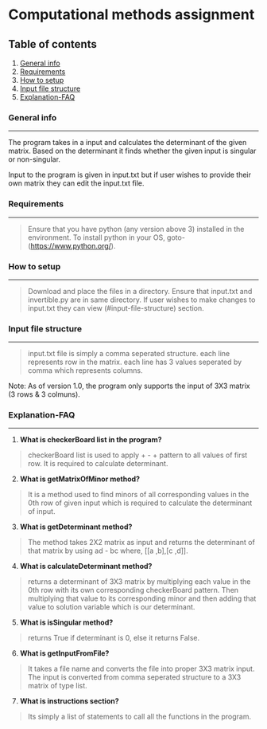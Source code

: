 # Computational methods assignment
## Table of contents
1. [General info](#general-info)
2. [Requirements](#requirements)
3. [How to setup](#how-to-setup)
4. [Input file structure](#input-file-structure)
5. [Explanation-FAQ](#explanation-faq)

### General info
***
The program takes in a input and calculates the determinant of the given matrix. Based on the determinant it finds whether the given input is singular or non-singular.

Input to the program is given in input.txt but if user wishes to provide their own matrix they can edit the input.txt file.

### Requirements
***
> Ensure that you have python (any version above 3) installed in the environment.
> To install python in your OS, goto- (https://www.python.org/).

### How to setup
***
> Download and place the files in a directory.
> Ensure that input.txt and invertible.py are in same directory.
> If user wishes to make changes to input.txt they can view (#input-file-structure) section.

### Input file structure
***
> input.txt file is simply a comma seperated structure.
> each line represents row in the matrix.
> each line has 3 values seperated by comma which represents columns.

Note: As of version 1.0, the program only supports the input of 3X3 matrix (3 rows & 3 colmuns).

### Explanation-FAQ
***
1. **What is checkerBoard list in the program?**
> checkerBoard list is used to apply + - + pattern to all values of first row. It is required to calculate determinant.

2. **What is getMatrixOfMinor method?**
> It is a method used to find minors of all corresponding values in the 0th row of given input which is required to calculate the determinant of input.

3. **What is getDeterminant method?**
> The method takes 2X2 matrix as input and returns the determinant of that matrix by using ad - bc where, [[a ,b],[c ,d]].

4. **What is calculateDeterminant method?**
> returns a determinant of 3X3 matrix by multiplying each value in the 0th row with its own corresponding checkerBoard pattern. Then multiplying that value to its corresponding minor and then adding that value to solution variable which is our determinant.

5. **What is isSingular method?**
> returns True if determinant is 0, else it returns False.

6. **What is getInputFromFile?**
> It takes a file name and converts the file into proper 3X3 matrix input. The input is converted from comma seperated structure to a 3X3 matrix of type list.

7. **What is instructions section?**
> Its simply a list of statements to call all the functions in the program.
